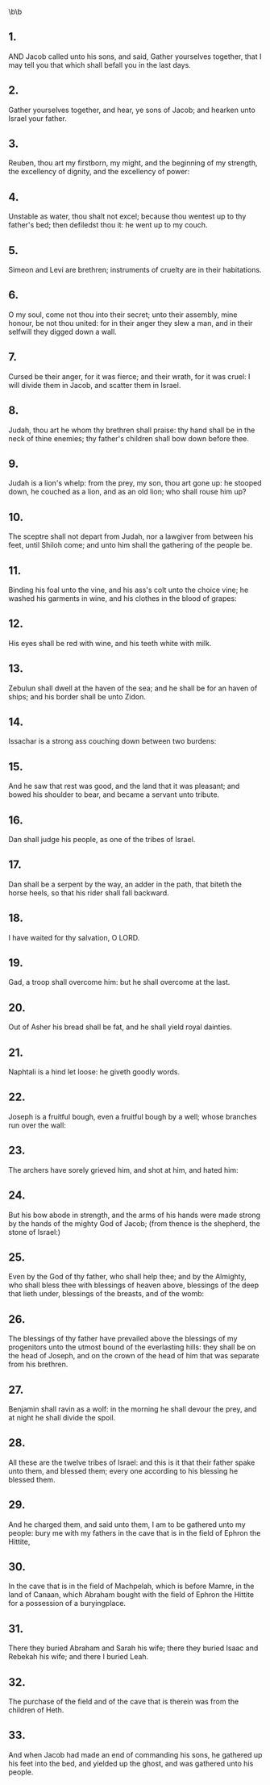 \b\b
## 1.
AND Jacob called unto his sons, and said, Gather yourselves together, that I may tell you that which shall befall you in the last days.
## 2.
Gather yourselves together, and hear, ye sons of Jacob; and hearken unto Israel your father.
## 3.
Reuben, thou art my firstborn, my might, and the beginning of my strength, the excellency of dignity, and the excellency of power:
## 4.
Unstable as water, thou shalt not excel; because thou wentest up to thy father's bed; then defiledst thou it: he went up to my couch.
## 5.
Simeon and Levi are brethren; instruments of cruelty are in their habitations.
## 6.
O my soul, come not thou into their secret; unto their assembly, mine honour, be not thou united: for in their anger they slew a man, and in their selfwill they digged down a wall.
## 7.
Cursed be their anger, for it was fierce; and their wrath, for it was cruel: I will divide them in Jacob, and scatter them in Israel.
## 8.
Judah, thou art he whom thy brethren shall praise: thy hand shall be in the neck of thine enemies; thy father's children shall bow down before thee.
## 9.
Judah is a lion's whelp: from the prey, my son, thou art gone up: he stooped down, he couched as a lion, and as an old lion; who shall rouse him up?
## 10.
The sceptre shall not depart from Judah, nor a lawgiver from between his feet, until Shiloh come; and unto him shall the gathering of the people be.
## 11.
Binding his foal unto the vine, and his ass's colt unto the choice vine; he washed his garments in wine, and his clothes in the blood of grapes:
## 12.
His eyes shall be red with wine, and his teeth white with milk.
## 13.
Zebulun shall dwell at the haven of the sea; and he shall be for an haven of ships; and his border shall be unto Zidon.
## 14.
Issachar is a strong ass couching down between two burdens:
## 15.
And he saw that rest was good, and the land that it was pleasant; and bowed his shoulder to bear, and became a servant unto tribute.
## 16.
Dan shall judge his people, as one of the tribes of Israel.
## 17.
Dan shall be a serpent by the way, an adder in the path, that biteth the horse heels, so that his rider shall fall backward.
## 18.
I have waited for thy salvation, O LORD.
## 19.
Gad, a troop shall overcome him: but he shall overcome at the last.
## 20.
Out of Asher his bread shall be fat, and he shall yield royal dainties.
## 21.
Naphtali is a hind let loose: he giveth goodly words.
## 22.
Joseph is a fruitful bough, even a fruitful bough by a well; whose branches run over the wall:
## 23.
The archers have sorely grieved him, and shot at him, and hated him:
## 24.
But his bow abode in strength, and the arms of his hands were made strong by the hands of the mighty God of Jacob; (from thence is the shepherd, the stone of Israel:)
## 25.
Even by the God of thy father, who shall help thee; and by the Almighty, who shall bless thee with blessings of heaven above, blessings of the deep that lieth under, blessings of the breasts, and of the womb:
## 26.
The blessings of thy father have prevailed above the blessings of my progenitors unto the utmost bound of the everlasting hills: they shall be on the head of Joseph, and on the crown of the head of him that was separate from his brethren.
## 27.
Benjamin shall ravin as a wolf: in the morning he shall devour the prey, and at night he shall divide the spoil.
## 28.
All these are the twelve tribes of Israel: and this is it that their father spake unto them, and blessed them; every one according to his blessing he blessed them.
## 29.
And he charged them, and said unto them, I am to be gathered unto my people: bury me with my fathers in the cave that is in the field of Ephron the Hittite,
## 30.
In the cave that is in the field of Machpelah, which is before Mamre, in the land of Canaan, which Abraham bought with the field of Ephron the Hittite for a possession of a buryingplace.
## 31.
There they buried Abraham and Sarah his wife; there they buried Isaac and Rebekah his wife; and there I buried Leah.
## 32.
The purchase of the field and of the cave that is therein was from the children of Heth.
## 33.
And when Jacob had made an end of commanding his sons, he gathered up his feet into the bed, and yielded up the ghost, and was gathered unto his people.
